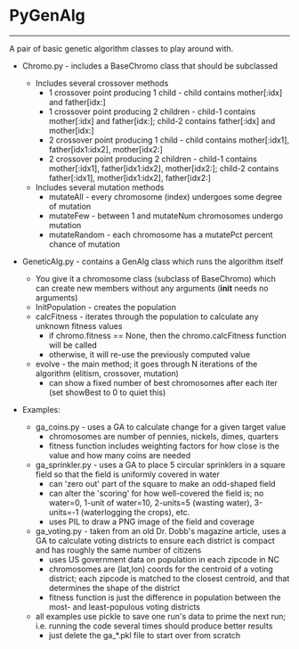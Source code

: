 # PyGenAlg
--------

A pair of basic genetic algorithm classes to play around with.

* Chromo.py - includes a BaseChromo class that should be subclassed
  * Includes several crossover methods
    * 1 crossover point producing 1 child - child contains mother[:idx] and father[idx:]
    * 1 crossover point producing 2 children - child-1 contains mother[:idx] and father[idx:]; child-2 contains father[:idx] and mother[idx:]
    * 2 crossover point producing 1 child - child contains mother[:idx1], father[idx1:idx2], mother[idx2:]
    * 2 crossover point producing 2 children - child-1 contains mother[:idx1], father[idx1:idx2], mother[idx2:]; child-2 contains father[:idx1], mother[idx1:idx2], father[idx2:]
  * Includes several mutation methods
    * mutateAll - every chromosome (index) undergoes some degree of mutation
	* mutateFew - between 1 and mutateNum chromosomes undergo mutation
	* mutateRandom - each chromosome has a mutatePct percent chance of mutation

* GeneticAlg.py - contains a GenAlg class which runs the algorithm itself
  * You give it a chromosome class (subclass of BaseChromo) which can create new members without any arguments (__init__ needs no arguments)
  * InitPopulation - creates the population
  * calcFitness - iterates through the population to calculate any unknown fitness values
    * if chromo.fitness == None, then the chromo.calcFitness function will be called
    * otherwise, it will re-use the previously computed value
  * evolve - the main method; it goes through N iterations of the algorithm (elitism, crossover, mutation)
    * can show a fixed number of best chromosomes after each iter (set showBest to 0 to quiet this)

* Examples:
  * ga_coins.py - uses a GA to calculate change for a given target value
    * chromosomes are number of pennies, nickels, dimes, quarters
    * fitness function includes weighting factors for how close is the value and how many coins are needed
  * ga_sprinkler.py - uses a GA to place 5 circular sprinklers in a square field so that the field is uniformly covered in water
    * can 'zero out' part of the square to make an odd-shaped field
    * can alter the 'scoring' for how well-covered the field is; no water=0, 1-unit of water=10, 2-units=5 (wasting water), 3-units=-1 (waterlogging the crops), etc.
    * uses PIL to draw a PNG image of the field and coverage
  * ga_voting.py - taken from an old Dr. Dobb's magazine article, uses a GA to calculate voting districts to ensure each district is compact and has roughly the same number of citizens
    * uses US government data on population in each zipcode in NC
    * chromosomes are (lat,lon) coords for the centroid of a voting district; each zipcode is matched to the closest centroid, and that determines the shape of the district
    * fitness function is just the difference in population between the most- and least-populous voting districts
  * all examples use pickle to save one run's data to prime the next run; i.e. running the code several times should produce better results
    * just delete the ga_*.pkl file to start over from scratch
